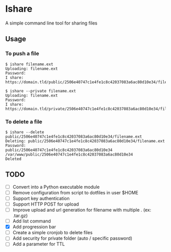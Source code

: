 # Ishare

A simple command line tool for sharing files

## Usage

### To push a file

```
$ ishare filename.ext
Uploading: filename.ext
Password:
I share: https://domain.tld/public/2506e40747c1e4fe1c8c42037083a6ac80d10e34/filename.ext

$ ishare --private filename.ext
Uploading: filename.ext
Password:
I share: https://domain.tld/private/2506e40747c1e4fe1c8c42037083a6ac80d10e34/filename.ext
```

### To delete a file

```
$ ishare --delete public/2506e40747c1e4fe1c8c42037083a6ac80d10e34/filename.ext
Deleting: public/2506e40747c1e4fe1c8c42037083a6ac80d10e34/filename.ext
Password: 
public/2506e40747c1e4fe1c8c42037083a6ac80d10e34
/var/www/public/2506e40747c1e4fe1c8c42037083a6ac80d10e34
Deleted
```

## TODO

- [ ] Convert into a Python executable module
- [ ] Remove configuration from script to dotfiles in user $HOME
- [ ] Support key authentication
- [ ] Support HTTP POST for upload
- [ ] Improve upload and url generation for filename with multiple . (ex: .tar.gz)
- [ ] Add list command
- [x] Add progression bar
- [ ] Create a simple cronjob to delete files
- [ ] Add security for private folder (auto / specific password)
- [ ] Add a parameter for TTL
